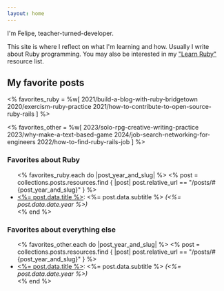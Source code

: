 ```yaml
---
layout: home
---
```


I'm Felipe, teacher-turned-developer.

This site is where I reflect on what I'm learning and how. Usually I write about Ruby programming. You may also be interested in my ["Learn Ruby"](https://github.com/fpsvogel/learn-ruby) resource list.

## My favorite posts

<% favorites_ruby = %w[
  2021/build-a-blog-with-ruby-bridgetown
  2020/exercism-ruby-practice
  2021/how-to-contribute-to-open-source-ruby-rails
] %>

<% favorites_other = %w[
  2023/solo-rpg-creative-writing-practice
  2023/why-make-a-text-based-game
  2024/job-search-networking-for-engineers
  2022/how-to-find-ruby-rails-job
] %>

### Favorites about Ruby

<ul>
  <% favorites_ruby.each do |post_year_and_slug| %>
    <% post = collections.posts.resources.find { |post| post.relative_url == "/posts/#{post_year_and_slug}" } %>
    <li>
      <a href="<%= post.relative_url %>"><%= post.data.title %></a>:
      <%= post.data.subtitle %>
      <em>(<%= post.data.date.year %>)</em>
    </li>
  <% end %>
</ul>

### Favorites about everything else

<ul>
  <% favorites_other.each do |post_year_and_slug| %>
    <% post = collections.posts.resources.find { |post| post.relative_url == "/posts/#{post_year_and_slug}" } %>
    <li>
      <a href="<%= post.relative_url %>"><%= post.data.title %></a>:
      <%= post.data.subtitle %>
      <em>(<%= post.data.date.year %>)</em>
    </li>
  <% end %>
</ul>
